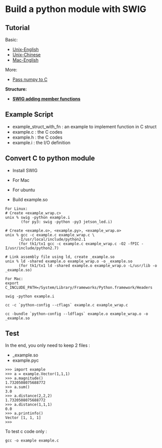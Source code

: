 # Build a python module with SWIG

## Tutorial
Basic:

* [Unix-English](http://www.swig.org/tutorial.html)
* [Unix-Chinese](http://www.swig.org/translations/chinese/tutorial.html)
* [Mac-English](http://www.dabeaz.com/cgi-bin/wiki.pl?SwigFaqMaxOSXSharedLibraries)

More:

* [Pass numpy to C](http://stackoverflow.com/questions/5862915/passing-numpy-arrays-to-a-c-function-for-input-and-output)


**Structure:**

* [**SWIG adding member functions**](http://www.swig.org/Doc1.3/SWIG.html#SWIG_adding_member_functions)


## Example Script
* example_struct_with_fn : an example to implement function in C struct
* example.c : the C codes
* example.h : the C codes
* example.i : the I/O definition

## Convert C to python module

* Install SWIG
 * For Mac
 * For ubuntu


* Build example.so


```
For Linux:
# Create <example_wrap.c>
unix % swig -python example.i     
       (for py3: swig -python -py3 jetson_led.i)

# Create <example.o>, <example.py>, <example_wrap.o>
unix % gcc -c example.c example_wrap.c \
      -I/usr/local/include/python2.1 
      (for tk1/tx1 gcc -c example.c example_wrap.c -O2 -fPIC -I/usr/include/python2.7)

# Link assembly file using ld, create _example.so
unix % ld -shared example.o example_wrap.o -o _example.so
      (for tk1/tx1 ld -shared example.o example_wrap.o -L/usr/lib -o _example.so)
```


```
For Mac:
export C_INCLUDE_PATH=/System/Library/Frameworks/Python.framework/Headers  

swig -python example.i

cc -c `python-config --cflags` example.c example_wrap.c

cc -bundle `python-config --ldflags` example.o example_wrap.o -o _example.so
```


## Test

In the end, you only need to keep 2 files :

- _example.so
- example.pyc

```
>>> import example
>>> a = example.Vector(1,1,1)
>>> a.magnitude()
1.7320508075688772
>>> a.sum()
3.0
>>> a.distance(2,2,2)
1.7320508075688772
>>> a.distance(1,1,1)
0.0
>>> a.printinfo()
Vector [1, 1, 1]
>>>
```

To test c code only :

```
gcc -o example example.c
```
